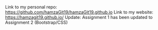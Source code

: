 Link to my personal repo:  https://github.com/hamzaGit19/hamzaGit19.github.io
Link to my website: https://hamzagit19.github.io/
Update: Assignment 1 has been updated to Assignment 2 (Bootstrap/CSS)
